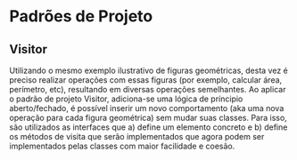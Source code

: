 # Padrões de Projeto
## Visitor

Utilizando o mesmo exemplo ilustrativo de figuras geométricas, desta vez é preciso realizar operações com essas figuras (por exemplo, calcular área, perímetro, etc), resultando em diversas operações semelhantes. Ao aplicar o padrão de projeto Visitor, adiciona-se uma lógica de príncipio aberto/fechado, é possível inserir um novo comportamento (aka uma nova operação para cada figura geométrica) sem mudar suas classes. Para isso, são utilizados as interfaces que a) define um elemento concreto e b) define os métodos de visita que serão implementados que agora podem ser implementados pelas classes com maior facilidade e coesão.

